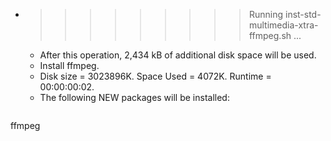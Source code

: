 * >>>>>>>>> Running inst-std-multimedia-xtra-ffmpeg.sh ...
  * After this operation, 2,434 kB of additional disk space will be used.
  * Install ffmpeg.
  * Disk size = 3023896K. Space Used = 4072K. Runtime = 00:00:00:02.
  * The following NEW packages will be installed:
  ```bash
ffmpeg
  ```

